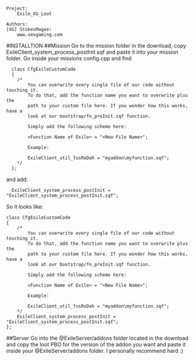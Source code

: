 	Project:
		Exile_XG_Loot

	Authors:
	[XG] StokesMagee:
		www.xexgaming.com

#INSTALLTION
##Mission
    Go to the mission folder in the download, copy ExileClient_system_process_postInit.sqf and paste it into your mission folder.
    Go inside your missions config.cpp and find
      
      class CfgExileCustomCode 
      {
      	/*
      		You can overwrite every single file of our code without touching it.
      		To do that, add the function name you want to overwrite plus the 
      		path to your custom file here. If you wonder how this works, have a
      		look at our bootstrap/fn_preInit.sqf function.
      
      		Simply add the following scheme here:
      
      		<Function Name of Exile> = "<New File Name>";
      
      		Example:
      
      		ExileClient_util_fusRoDah = "myaddon\myfunction.sqf";
      	*/
      };
    
  and add:
    
      ExileClient_system_process_postInit = "ExileClient_system_process_postInit.sqf";
  
  So it looks like:
  
    class CfgExileCustomCode 
    {
        /*
      		You can overwrite every single file of our code without touching it.
      		To do that, add the function name you want to overwrite plus the 
      		path to your custom file here. If you wonder how this works, have a
      		look at our bootstrap/fn_preInit.sqf function.
      
      		Simply add the following scheme here:
      
      		<Function Name of Exile> = "<New File Name>";
      
      		Example:
      
      		ExileClient_util_fusRoDah = "myaddon\myfunction.sqf";
      	*/
    	ExileClient_system_process_postInit = "ExileClient_system_process_postInit.sqf";
    };
##Server
  Go into the @ExileServer/addons folder located in the download and copy the loot PBO for the version of the addon you want and paste it inside your @ExileServer/addons folder.
  I personally recommend hard :)
  
